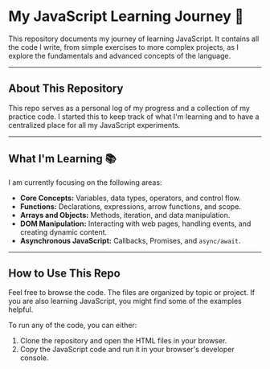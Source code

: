# My JavaScript Learning Journey 🚀

This repository documents my journey of learning JavaScript. It contains all the code I write, from simple exercises to more complex projects, as I explore the fundamentals and advanced concepts of the language.

***

## About This Repository

This repo serves as a personal log of my progress and a collection of my practice code. I started this to keep track of what I'm learning and to have a centralized place for all my JavaScript experiments.

***

## What I'm Learning 📚

I am currently focusing on the following areas:

* **Core Concepts:** Variables, data types, operators, and control flow.
* **Functions:** Declarations, expressions, arrow functions, and scope.
* **Arrays and Objects:** Methods, iteration, and data manipulation.
* **DOM Manipulation:** Interacting with web pages, handling events, and creating dynamic content.
* **Asynchronous JavaScript:** Callbacks, Promises, and `async/await`.

***

## How to Use This Repo

Feel free to browse the code. The files are organized by topic or project. If you are also learning JavaScript, you might find some of the examples helpful.

To run any of the code, you can either:

1.  Clone the repository and open the HTML files in your browser.
2.  Copy the JavaScript code and run it in your browser's developer console.
